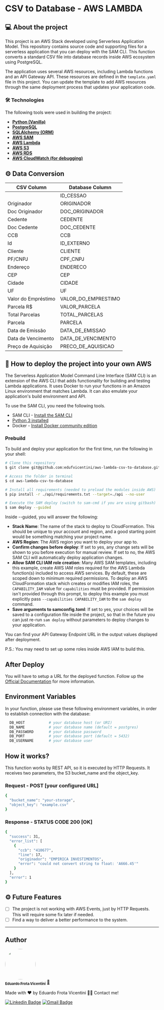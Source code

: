 # CSV to Database - AWS LAMBDA

## 💻 About the project
This project is an AWS Stack developed using Serverless Application Model. This repository contains source code and supporting files for a serverless application that you can deploy with the SAM CLI. This function converts a standard CSV file into database records inside AWS ecosystem using PostgreSQL.

The application uses several AWS resources, including Lambda functions and an API Gateway API. These resources are defined in the `template.yaml` file in this project. You can update the template to add AWS resources through the same deployment process that updates your application code.

### 🛠 Technologies

The following tools were used in building the project:

- **[Python (Vanilla)](https://www.python.org/)**
- **[PostgreSQL](https://www.postgresql.org/)**
- **[SQLAlchemy (ORM)](https://www.sqlalchemy.org/)**
- **[AWS SAM](https://aws.amazon.com/pt/serverless/sam/)**
- **[AWS Lambda](https://aws.amazon.com/en/lambda/)**
- **[AWS S3](https://aws.amazon.com/en/s3/)**
- **[AWS RDS](https://aws.amazon.com/en/rds/)**
- **[AWS CloudWatch (for debugging)](https://styled-components.com/)**

## ⚙️ Data Conversion
	
|CSV Column  |	Database Column
| ----------- | ---------------   
|	      | ID_CESSAO
|Originador	|ORIGINADOR
|Doc Originador|	DOC_ORIGINADOR
|Cedente	|CEDENTE
|Doc Cedente	|DOC_CEDENTE
|CCB	|CCB
|Id	|ID_EXTERNO
|Cliente	|CLIENTE
|PF/CNPJ	|CPF_CNPJ
|Endereço	|ENDERECO
|CEP	|CEP
|Cidade	|CIDADE
|UF	|UF
|Valor do Empréstimo	|VALOR_DO_EMPRESTIMO
|Parcela R$|	VALOR_PARCELA
|Total Parcelas	|TOTAL_PARCELAS
|Parcela	|PARCELA
|Data de Emissão	|DATA_DE_EMISSAO
|Data de Vencimento	|DATA_DE_VENCIMENTO
|Preço de Aquisição	|PRECO_DE_AQUISICAO


## 🚀 How to deploy the project into your own AWS

The Serverless Application Model Command Line Interface (SAM CLI) is an extension of the AWS CLI that adds functionality for building and testing Lambda applications. It uses Docker to run your functions in an Amazon Linux environment that matches Lambda. It can also emulate your application's build environment and API.

To use the SAM CLI, you need the following tools.

* SAM CLI - [Install the SAM CLI](https://docs.aws.amazon.com/serverless-application-model/latest/developerguide/serverless-sam-cli-install.html)
* [Python 3 installed](https://www.python.org/downloads/)
* Docker - [Install Docker community edition](https://hub.docker.com/search/?type=edition&offering=community)

### Prebuild
To build and deploy your application for the first time, run the following in your shell:

```bash
# Clone this repository
$ git clone git@github.com:edufvicentini/aws-lambda-csv-to-database.git

# Access the folder in terminal
$ cd aws-lambda-csv-to-database

# Install all requirements (needed to preload the modules inside AWS)
$ pip install -r ./api/requirements.txt --target=./api --no-user

# Execute the SAM deploy (switch to sam-cmd if you are using gitbash)
$ sam deploy --guided
```

Inside --guided, you will answer the following:
* **Stack Name**: The name of the stack to deploy to CloudFormation. This should be unique to your account and region, and a good starting point would be something matching your project name.
* **AWS Region**: The AWS region you want to deploy your app to.
* **Confirm changes before deploy**: If set to yes, any change sets will be shown to you before execution for manual review. If set to no, the AWS SAM CLI will automatically deploy application changes.
* **Allow SAM CLI IAM role creation**: Many AWS SAM templates, including this example, create AWS IAM roles required for the AWS Lambda function(s) included to access AWS services. By default, these are scoped down to minimum required permissions. To deploy an AWS CloudFormation stack which creates or modifies IAM roles, the `CAPABILITY_IAM` value for `capabilities` must be provided. If permission isn't provided through this prompt, to deploy this example you must explicitly pass `--capabilities CAPABILITY_IAM` to the `sam deploy` command.
* **Save arguments to samconfig.toml**: If set to yes, your choices will be saved to a configuration file inside the project, so that in the future you can just re-run `sam deploy` without parameters to deploy changes to your application.

You can find your API Gateway Endpoint URL in the output values displayed after deployment.

P.S.: You may need to set up some roles inside AWS IAM to build this.

## After Deploy
You will have to setup a URL for the deployed function. Follow up the [Official Documentation](https://docs.aws.amazon.com/lambda/latest/dg/urls-configuration.html) for more information.

## Environment Variables
In your function, please use these following environment variables, in order to establish connection with the database:
```bash
  DB_HOST	       	# your database host (or URI)
  DB_NAME	       	# your database name (default = postgres)
  DB_PASSWORD		# your database password
  DB_PORT	       	# your database port (default = 5432)
  DB_USERNAME		# your database user
```

## How it works?
This function works by REST API, so it is executed by HTTP Requests. It receives two parameters, the S3 bucket_name and the object_key.

### Request - POST [your configured URL]
```bash
{
  "bucket_name": "your-storage",
  "object_key": "example.csv"
}
```

### Response - STATUS CODE 200 [OK]
```bash
{
  "success": 31,
  "error_list": [
    {
      "ccb": "410677",
      "line": 17,
      "originador": "EMPIRICA INVESTIMENTOS",
      "error": "could not convert string to float: 'A666.45'"
    }
  ],
  "error": 1
}
```

## ⚙️ Future Features
- [ ] The project is not working with AWS Events, just by HTTP Requests. This will require some fix later if needed.
- [ ] Find a way to deliver a better performance to the system.

---

## Author

<a href="https://https://www.linkedin.com/in/eduardofvicentini">
 <img style="border-radius: 50%;" src="https://avatars.githubusercontent.com/u/95220802?s=400&u=55c93f56de0ea7dfee88bfe5d75a8f795ef89f4b&v=4" width="100px;" alt=""/>
 <br />
 <sub><b>Eduardo Frota Vicentini</b></sub></a> <a href="https://https://www.linkedin.com/in/eduardofvicentini" title="Eduardo">🚀</a>

Made with ❤️ by Eduardo Frota Vicentini 👋🏽 Contact me!

[![Linkedin Badge](https://img.shields.io/badge/-Eduardo-blue?style=flat-square&logo=Linkedin&logoColor=white&link=https://https://www.linkedin.com/in/eduardofvicentini/)](https://www.linkedin.com/in/eduardofvicentini/) 
[![Gmail Badge](https://img.shields.io/badge/-eduardofvicentini@gmail.com-c14438?style=flat-square&logo=Gmail&logoColor=white&link=mailto:eduardofvicentini@gmail.com)](mailto:eduardofvicentini@gmail.com)
